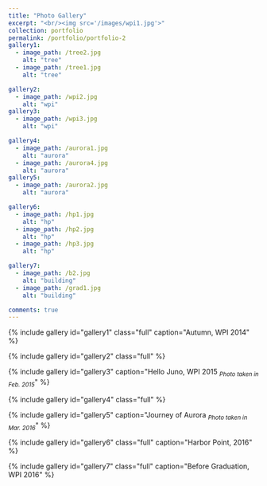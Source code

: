 ```yaml
---
title: "Photo Gallery"
excerpt: "<br/><img src='/images/wpi1.jpg'>"
collection: portfolio
permalink: /portfolio/portfolio-2
gallery1:
  - image_path: /tree2.jpg
    alt: "tree"
  - image_path: /tree1.jpg
    alt: "tree"

gallery2:
  - image_path: /wpi2.jpg
    alt: "wpi"
gallery3:
  - image_path: /wpi3.jpg
    alt: "wpi"

gallery4:
  - image_path: /aurora1.jpg
    alt: "aurora"
  - image_path: /aurora4.jpg
    alt: "aurora"
gallery5:
  - image_path: /aurora2.jpg
    alt: "aurora"

gallery6:
  - image_path: /hp1.jpg
    alt: "hp"
  - image_path: /hp2.jpg
    alt: "hp"
  - image_path: /hp3.jpg
    alt: "hp"

gallery7:
  - image_path: /b2.jpg
    alt: "building"
  - image_path: /grad1.jpg
    alt: "building"

comments: true
---
```

{% include gallery id="gallery1" class="full"  caption="Autumn, WPI 2014" %}

{% include gallery id="gallery2" class="full" %}

{% include gallery id="gallery3" caption="Hello Juno, WPI 2015 <sub>_Photo taken in Feb. 2015_</sub>" %}

{% include gallery id="gallery4"  class="full" %}

{% include gallery id="gallery5" caption="Journey of Aurora <sub>_Photo taken in Mar. 2016_</sub>" %}

{% include gallery id="gallery6" class="full" caption="Harbor Point, 2016" %}

{% include gallery id="gallery7" class="full" caption="Before Graduation, WPI 2016" %}
